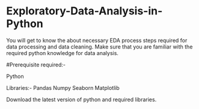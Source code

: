 # Exploratory-Data-Analysis-in-Python

You will get to know the about necessary EDA process steps required for data processing and data cleaning. Make sure that you are familiar with the required python knowledge for data analysis.

#Prerequisite required:-

Python

Libraries:-
  Pandas
  Numpy
  Seaborn
  Matplotlib

Download the latest version of python and required libraries.

